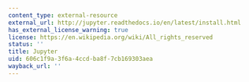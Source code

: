 ```yaml
---
content_type: external-resource
external_url: http://jupyter.readthedocs.io/en/latest/install.html
has_external_license_warning: true
license: https://en.wikipedia.org/wiki/All_rights_reserved
status: ''
title: Jupyter
uid: 606c1f9a-3f6a-4ccd-ba8f-7cb169303aea
wayback_url: ''
---
```

